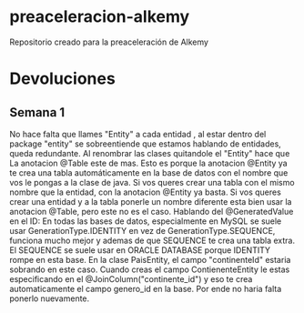 # preaceleracion-alkemy
Repositorio creado para la preaceleración de Alkemy


# Devoluciones
## Semana 1
No hace falta que llames "Entity" a cada entidad , al estar dentro del package "entity" se sobreentiende que estamos hablando de entidades, queda redundante. Al renombrar las clases quitandole el "Entity" hace que La anotacion @Table este de mas. Esto es porque la anotacion @Entity ya te crea una tabla automáticamente en la base de datos con el nombre que vos le pongas a la clase de java. Si vos queres crear una tabla con el mismo nombre que la entidad, con la anotacion @Entity ya basta. Si vos queres crear una entidad y a la tabla ponerle un nombre diferente esta bien usar la anotacion @Table, pero este no es el caso. Hablando del @GeneratedValue en el ID: En todas las bases de datos, especialmente en MySQL se suele usar GenerationType.IDENTITY en vez de GenerationType.SEQUENCE, funciona mucho mejor y ademas de que SEQUENCE te crea una tabla extra. El SEQUENCE se suele usar en ORACLE DATABASE porque IDENTITY rompe en esta base. En la clase PaisEntity, el campo "continenteId" estaria sobrando en este caso. Cuando creas el campo ContienenteEntity le estas especificando en el @JoinColumn("continente_id") y eso te crea automaticamente el campo genero_id en la base. Por ende no haria falta ponerlo nuevamente. 
